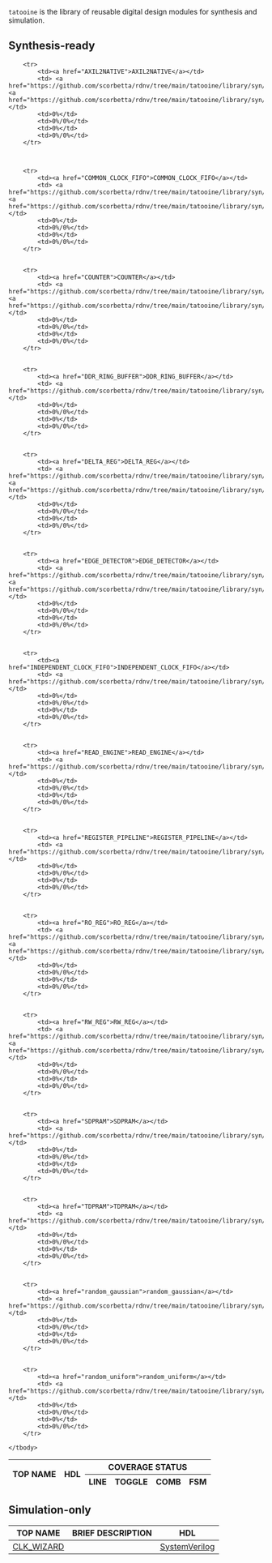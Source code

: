 `tatooine` is the library of reusable digital design modules for synthesis and simulation.

## Synthesis-ready
<table>
    <thead>
        <tr>
            <th rowspan=2>TOP NAME</th> <th rowspan=2>HDL</th> <th colspan=4>COVERAGE STATUS</th>
        </tr>
        <tr>
            <th>LINE</th> <th>TOGGLE</th> <th>COMB</th> <th>FSM</th>
        </tr>
    </thead>
    <tbody>
    
        <tr>
            <td><a href="AXIL2NATIVE">AXIL2NATIVE</a></td>
            <td> <a href="https://github.com/scorbetta/rdnv/tree/main/tatooine/library/syn/AXIL2NATIVE/rtl/v/AXIL2NATIVE.v">Verilog</a>    <a href="https://github.com/scorbetta/rdnv/tree/main/tatooine/library/syn/AXIL2NATIVE/rtl/sv/AXIL2NATIVE.sv">SystemVerilog</a>  </td>
            <td>0%</td>
            <td>0%/0%</td>
            <td>0%</td>
            <td>0%/0%</td>
        </tr>
    
    
    
        <tr>
            <td><a href="COMMON_CLOCK_FIFO">COMMON_CLOCK_FIFO</a></td>
            <td> <a href="https://github.com/scorbetta/rdnv/tree/main/tatooine/library/syn/COMMON_CLOCK_FIFO/rtl/sv/COMMON_CLOCK_FIFO.sv">SystemVerilog</a>    <a href="https://github.com/scorbetta/rdnv/tree/main/tatooine/library/syn/COMMON_CLOCK_FIFO/rtl/vhd/COMMON_CLOCK_FIFO.vhd">VHDL</a>  </td>
            <td>0%</td>
            <td>0%/0%</td>
            <td>0%</td>
            <td>0%/0%</td>
        </tr>
    
    
        <tr>
            <td><a href="COUNTER">COUNTER</a></td>
            <td> <a href="https://github.com/scorbetta/rdnv/tree/main/tatooine/library/syn/COUNTER/rtl/v/COUNTER.v">Verilog</a>    <a href="https://github.com/scorbetta/rdnv/tree/main/tatooine/library/syn/COUNTER/rtl/sv/COUNTER.sv">SystemVerilog</a>  </td>
            <td>0%</td>
            <td>0%/0%</td>
            <td>0%</td>
            <td>0%/0%</td>
        </tr>
    
    
        <tr>
            <td><a href="DDR_RING_BUFFER">DDR_RING_BUFFER</a></td>
            <td> <a href="https://github.com/scorbetta/rdnv/tree/main/tatooine/library/syn/DDR_RING_BUFFER/rtl/sv/DDR_RING_BUFFER.sv">SystemVerilog</a>  </td>
            <td>0%</td>
            <td>0%/0%</td>
            <td>0%</td>
            <td>0%/0%</td>
        </tr>
    
    
        <tr>
            <td><a href="DELTA_REG">DELTA_REG</a></td>
            <td> <a href="https://github.com/scorbetta/rdnv/tree/main/tatooine/library/syn/DELTA_REG/rtl/v/DELTA_REG.v">Verilog</a>    <a href="https://github.com/scorbetta/rdnv/tree/main/tatooine/library/syn/DELTA_REG/rtl/sv/DELTA_REG.sv">SystemVerilog</a>  </td>
            <td>0%</td>
            <td>0%/0%</td>
            <td>0%</td>
            <td>0%/0%</td>
        </tr>
    
    
        <tr>
            <td><a href="EDGE_DETECTOR">EDGE_DETECTOR</a></td>
            <td> <a href="https://github.com/scorbetta/rdnv/tree/main/tatooine/library/syn/EDGE_DETECTOR/rtl/v/EDGE_DETECTOR.v">Verilog</a>    <a href="https://github.com/scorbetta/rdnv/tree/main/tatooine/library/syn/EDGE_DETECTOR/rtl/sv/EDGE_DETECTOR.sv">SystemVerilog</a>  </td>
            <td>0%</td>
            <td>0%/0%</td>
            <td>0%</td>
            <td>0%/0%</td>
        </tr>
    
    
        <tr>
            <td><a href="INDEPENDENT_CLOCK_FIFO">INDEPENDENT_CLOCK_FIFO</a></td>
            <td> <a href="https://github.com/scorbetta/rdnv/tree/main/tatooine/library/syn/INDEPENDENT_CLOCK_FIFO/rtl/vhd/INDEPENDENT_CLOCK_FIFO.vhd">VHDL</a>  </td>
            <td>0%</td>
            <td>0%/0%</td>
            <td>0%</td>
            <td>0%/0%</td>
        </tr>
    
    
        <tr>
            <td><a href="READ_ENGINE">READ_ENGINE</a></td>
            <td> <a href="https://github.com/scorbetta/rdnv/tree/main/tatooine/library/syn/READ_ENGINE/rtl/v/READ_ENGINE.v">Verilog</a>  </td>
            <td>0%</td>
            <td>0%/0%</td>
            <td>0%</td>
            <td>0%/0%</td>
        </tr>
    
    
        <tr>
            <td><a href="REGISTER_PIPELINE">REGISTER_PIPELINE</a></td>
            <td> <a href="https://github.com/scorbetta/rdnv/tree/main/tatooine/library/syn/REGISTER_PIPELINE/rtl/sv/REGISTER_PIPELINE.sv">SystemVerilog</a>  </td>
            <td>0%</td>
            <td>0%/0%</td>
            <td>0%</td>
            <td>0%/0%</td>
        </tr>
    
    
        <tr>
            <td><a href="RO_REG">RO_REG</a></td>
            <td> <a href="https://github.com/scorbetta/rdnv/tree/main/tatooine/library/syn/RO_REG/rtl/v/RO_REG.v">Verilog</a>    <a href="https://github.com/scorbetta/rdnv/tree/main/tatooine/library/syn/RO_REG/rtl/sv/RO_REG.sv">SystemVerilog</a>  </td>
            <td>0%</td>
            <td>0%/0%</td>
            <td>0%</td>
            <td>0%/0%</td>
        </tr>
    
    
        <tr>
            <td><a href="RW_REG">RW_REG</a></td>
            <td> <a href="https://github.com/scorbetta/rdnv/tree/main/tatooine/library/syn/RW_REG/rtl/v/RW_REG.v">Verilog</a>    <a href="https://github.com/scorbetta/rdnv/tree/main/tatooine/library/syn/RW_REG/rtl/sv/RW_REG.sv">SystemVerilog</a>  </td>
            <td>0%</td>
            <td>0%/0%</td>
            <td>0%</td>
            <td>0%/0%</td>
        </tr>
    
    
        <tr>
            <td><a href="SDPRAM">SDPRAM</a></td>
            <td> <a href="https://github.com/scorbetta/rdnv/tree/main/tatooine/library/syn/SDPRAM/rtl/sv/SDPRAM.sv">SystemVerilog</a>  </td>
            <td>0%</td>
            <td>0%/0%</td>
            <td>0%</td>
            <td>0%/0%</td>
        </tr>
    
    
        <tr>
            <td><a href="TDPRAM">TDPRAM</a></td>
            <td> <a href="https://github.com/scorbetta/rdnv/tree/main/tatooine/library/syn/TDPRAM/rtl/sv/TDPRAM.sv">SystemVerilog</a>  </td>
            <td>0%</td>
            <td>0%/0%</td>
            <td>0%</td>
            <td>0%/0%</td>
        </tr>
    
    
        <tr>
            <td><a href="random_gaussian">random_gaussian</a></td>
            <td> <a href="https://github.com/scorbetta/rdnv/tree/main/tatooine/library/syn/random_gaussian/rtl/vhd/random_gaussian.vhd">VHDL</a>  </td>
            <td>0%</td>
            <td>0%/0%</td>
            <td>0%</td>
            <td>0%/0%</td>
        </tr>
    
    
        <tr>
            <td><a href="random_uniform">random_uniform</a></td>
            <td> <a href="https://github.com/scorbetta/rdnv/tree/main/tatooine/library/syn/random_uniform/rtl/vhd/random_uniform.vhd">VHDL</a>  </td>
            <td>0%</td>
            <td>0%/0%</td>
            <td>0%</td>
            <td>0%/0%</td>
        </tr>
    
    </tbody>
</table>

## Simulation-only
| TOP NAME | BRIEF DESCRIPTION | HDL |
|-|-|-|
| [CLK_WIZARD](CLK_WIZARD) |  |  <a href="https://github.com/scorbetta/rdnv/tree/main/tatooine/library/sim/CLK_WIZARD/rtl/sv/CLK_WIZARD.sv">SystemVerilog</a>  </td> |